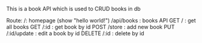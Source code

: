 This is a book API which is used to CRUD books in db

Route:
    /: homepage (show "hello world!")
    /api/books : books API
        GET    /           : get all books
        GET    /:id        : get book by id
        POST   /store      : add new book
        PUT    /:id/update : edit a book by id
        DELETE /:id        : delete by id
